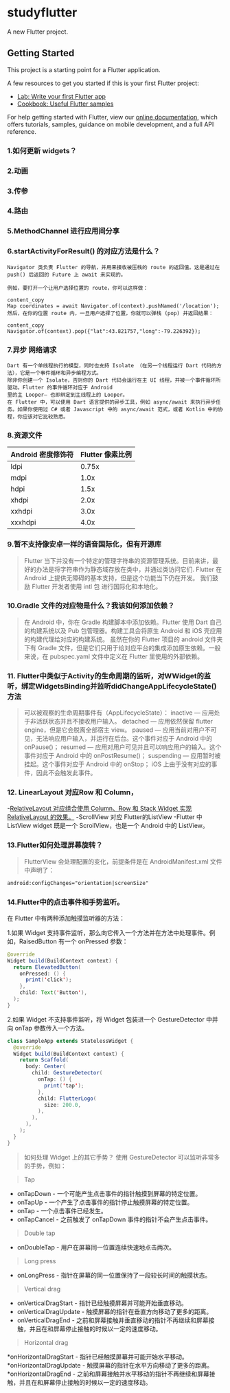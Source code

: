 # studyflutter

A new Flutter project.

## Getting Started

This project is a starting point for a Flutter application.

A few resources to get you started if this is your first Flutter project:

- [Lab: Write your first Flutter app](https://flutter.dev/docs/get-started/codelab)
- [Cookbook: Useful Flutter samples](https://flutter.dev/docs/cookbook)

For help getting started with Flutter, view our
[online documentation](https://flutter.dev/docs), which offers tutorials,
samples, guidance on mobile development, and a full API reference.

### 1.如何更新 widgets？
### 2.动画
### 3.传参
### 4.路由
### 5.MethodChannel 进行应用间分享
### 6.startActivityForResult() 的对应方法是什么？
```code
Navigator 类负责 Flutter 的导航，并用来接收被压栈的 route 的返回值。这是通过在 push() 后返回的 Future 上 await 来实现的。

例如，要打开一个让用户选择位置的 route，你可以这样做：

content_copy
Map coordinates = await Navigator.of(context).pushNamed('/location');
然后，在你的位置 route 内，一旦用户选择了位置，你就可以弹栈 (pop) 并返回结果：

content_copy
Navigator.of(context).pop({"lat":43.821757,"long":-79.226392});
```
### 7.异步 网络请求
```text
Dart 有一个单线程执行的模型，同时也支持 Isolate （在另一个线程运行 Dart 代码的方法），它是一个事件循环和异步编程方式。
除非你创建一个 Isolate，否则你的 Dart 代码会运行在主 UI 线程，并被一个事件循环所驱动。Flutter 的事件循环对应于 Android 
里的主 Looper— 也即绑定到主线程上的 Looper。
在 Flutter 中，可以使用 Dart 语言提供的异步工具，例如 async/await 来执行异步任务。如果你使用过 C# 或者 Javascript 中的 async/await 范式，或者 Kotlin 中的协程，你应该对它比较熟悉。
```
### 8.资源文件

|Android 密度修饰符 |Flutter 像素比例
|----             |----
|ldpi	          |0.75x
|mdpi	          |1.0x
|hdpi	          |1.5x
|xhdpi	          |2.0x
|xxhdpi	          |3.0x
|xxxhdpi	      |4.0x

### 9.暂不支持像安卓一样的语音国际化，但有开源库
>Flutter 当下并没有一个特定的管理字符串的资源管理系统。目前来讲，最好的办法是将字符串作为静态域存放在类中，并通过类访问它们.
Flutter 在 Android 上提供无障碍的基本支持，但是这个功能当下仍在开发。
我们鼓励 Flutter 开发者使用 intl 包 进行国际化和本地化。

### 10.Gradle 文件的对应物是什么？我该如何添加依赖？
>在 Android 中，你在 Gradle 构建脚本中添加依赖。Flutter 使用 Dart 自己的构建系统以及 Pub 包管理器。构建工具会将原生 Android 和 iOS 壳应用的构建代理给对应的构建系统。
虽然在你的 Flutter 项目的 android 文件夹下有 Gradle 文件，但是它们只用于给对应平台的集成添加原生依赖。一般来说，在 pubspec.yaml 文件中定义在 Flutter 里使用的外部依赖。

### 11. Flutter中类似于Activity的生命周期的监听，对WWidget的监听，绑定WidgetsBinding并监听didChangeAppLifecycleState()方法
>可以被观察的生命周期事件有（AppLifecycleState）：
inactive — 应用处于非活跃状态并且不接收用户输入。
detached — 应用依然保留 flutter engine，但是它会脱离全部宿主 view。
paused — 应用当前对用户不可见，无法响应用户输入，并运行在后台。这个事件对应于 Android 中的 onPause()；
resumed — 应用对用户可见并且可以响应用户的输入。这个事件对应于 Android 中的 onPostResume()；
suspending — 应用暂时被挂起。这个事件对应于 Android 中的 onStop； iOS 上由于没有对应的事件，因此不会触发此事件。

### 12. LinearLayout 对应Row 和 Column，
-[RelativeLayout 对应组合使用 Column、Row 和 Stack Widget 实现 RelativeLayout 的效果。](https://stackoverflow.com/questions/44396075/equivalent-of-relativelayout-in-flutter)
-ScrollView 对应 Flutter的ListView
-Flutter 中 ListView widget 既是一个 ScrollView，也是一个 Android 中的 ListView。

### 13.Flutter如何处理屏幕旋转？
>FlutterView 会处理配置的变化，前提条件是在 AndroidManifest.xml 文件中声明了：

``` xml
android:configChanges="orientation|screenSize"
```

### 14.Flutter中的点击事件和手势监听。
在 Flutter 中有两种添加触摸监听器的方法：

1.如果 Widget 支持事件监听，那么向它传入一个方法并在方法中处理事件。例如，RaisedButton 有一个 onPressed 参数：

``` java
@override
Widget build(BuildContext context) {
  return ElevatedButton(
    onPressed: () {
      print('click');
    },
    child: Text('Button'),
  );
}
```
2.如果 Widget 不支持事件监听，将 Widget 包装进一个 GestureDetector 中并向 onTap 参数传入一个方法。
```` java
class SampleApp extends StatelessWidget {
  @override
  Widget build(BuildContext context) {
    return Scaffold(
      body: Center(
        child: GestureDetector(
          onTap: () {
            print('tap');
          },
          child: FlutterLogo(
            size: 200.0,
          ),
        ),
      ),
    );
  }
}
````
>如何处理 Widget 上的其它手势？
使用 GestureDetector 可以监听非常多的手势，例如：

>Tap

* onTapDown - 一个可能产生点击事件的指针触摸到屏幕的特定位置。
* onTapUp - 一个产生了点击事件的指针停止触摸屏幕的特定位置。
* onTap - 一个点击事件已经发生。
* onTapCancel - 之前触发了 onTapDown 事件的指针不会产生点击事件。

>Double tap

* onDoubleTap - 用户在屏幕同一位置连续快速地点击两次。

>Long press

* onLongPress - 指针在屏幕的同一位置保持了一段较长时间的触摸状态。

>Vertical drag

* onVerticalDragStart - 指针已经触摸屏幕并可能开始垂直移动。
* onVerticalDragUpdate - 触摸屏幕的指针在垂直方向移动了更多的距离。
* onVerticalDragEnd - 之前和屏幕接触并垂直移动的指针不再继续和屏幕接触，并且在和屏幕停止接触的时候以一定的速度移动。

>Horizontal drag

*onHorizontalDragStart - 指针已经触摸屏幕并可能开始水平移动。
*onHorizontalDragUpdate - 触摸屏幕的指针在水平方向移动了更多的距离。
*onHorizontalDragEnd - 之前和屏幕接触并水平移动的指针不再继续和屏幕接触，并且在和屏幕停止接触的时候以一定的速度移动。







